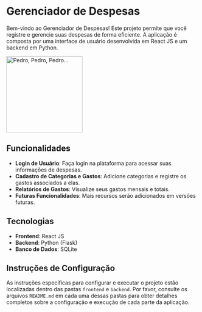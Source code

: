 # Gerenciador de Despesas

Bem-vindo ao Gerenciador de Despesas! Este projeto permite que você registre e gerencie suas despesas de forma eficiente. A aplicação é composta por uma interface de usuário desenvolvida em React JS e um backend em Python.

<img src="https://i.giphy.com/media/v1.Y2lkPTc5MGI3NjExZm81NDVhYW13Yzl2bmczNHQ0OG44eDQ3dTh1aGRpaXdvZDd2eDRxOCZlcD12MV9pbnRlcm5hbF9naWZfYnlfaWQmY3Q9Zw/Dg4TxjYikCpiGd7tYs/giphy.gif" alt="Pedro, Pedro, Pedro..." width="200" height="200">

## Funcionalidades

- **Login de Usuário**: Faça login na plataforma para acessar suas informações de despesas.
- **Cadastro de Categorias e Gastos**: Adicione categorias e registre os gastos associados a elas.
- **Relatórios de Gastos**: Visualize seus gastos mensais e totais.
- **Futuras Funcionalidades**: Mais recursos serão adicionados em versões futuras.

## Tecnologias

- **Frontend**: React JS
- **Backend**: Python (Flask)
- **Banco de Dados**: SQLite

## Instruções de Configuração

As instruções específicas para configurar e executar o projeto estão localizadas dentro das pastas `frontend` e `backend`. Por favor, consulte os arquivos `README.md` em cada uma dessas pastas para obter detalhes completos sobre a configuração e execução de cada parte da aplicação.
